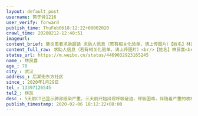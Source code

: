 ```yaml
---
layout: default_post
username: 筒子骨1216
user_verify: forward
publish_time: ThuFeb0618:12:22+08002020
crawl_time: 20200212-12:40:51
imageurl: 
content_brief: 肺炎患者求助超话 求助人信息（若有相关化验单，请上传图片）【姓名】林艮喜【年龄】70【所在城市】武汉【所在小区、社区】后湖街东方社区【患病时间】2020年1月29日【联系方式】13397126545【其他紧急联系人】林凯【病情描述】5天前CT已显示肺部感染严重，三天前开始出现呼吸窘迫，呼吸困 ...全文
content_full_raw: 求助人信息（若有相关化验单，请上传图片）<br/>【姓名】林艮喜<br/>【年龄】70<br/>【所在城市】武汉<br/>【所在小区、社区】后湖街东方社区<br/>【患病时间】2020年1月29日<br/>【联系方式】13397126545<br/>【其他紧急联系人】林凯<br/>【病情描述】5天前CT已显示肺部感染严重，三天前开始出现呼吸窘迫，呼吸困难，伴随着严重的咳嗽，1月29日至今持续高烧39度不退，现在已经出现咳血、呼吸衰竭，目前老人卧床不起，情况十分严重！<br/>由于老人已经危及性命，今天2月6日我们在武汉市第一医院挂了急诊，并拿到核酸检测为阴性，急诊医生说核酸检测并不是全部准确，从CT观察，肺部感染已成毛边状，基本能确诊，但武汉市规定，必须由核酸检测确诊才能收治。<br/>老人病情不断恶化，无法呼吸，无法进食！核酸的阴性，连保命的最后一根稻草都掐断了！目前家中只有我一个人照顾，不确定是否感染，70岁的母亲也发烧了9天。昨天夜里，老人呼吸困难，我们拨打120请求救援，120说要我们先联系社区。又跟社区联系，后湖街道东方社区说他们没有办法联系，我们一再的恳请还是无果，全家人一夜未眠！今天再次与后湖街道东方社区李主任联系，反映病情请求援助，再次被拒绝，并且直言希望我们把事情闹大，越大越好！最好闹到省里去！态度十分恶劣！这几天我们多方不断求助都无果，所以现在还请亲朋好友、社会媒介能帮忙协调让爸爸能尽快转到定点医院治疗！<br/>谢谢大家！在此跪谢！<br/>患者儿子：林凯本人电话13397126545
status_url: https://m.weibo.cn/status/4469032923165245
name_: 林艮喜
age_: 70
city_: 武汉
address_: 后湖街东方社区
since_: 2020年1月29日
tel_: 13397126545
tel2_: 林凯
desc_: 5天前CT已显示肺部感染严重，三天前开始出现呼吸窘迫，呼吸困难，伴随着严重的咳嗽，1月29日至今持续高烧39度不退，现在已经出现咳血、呼吸衰竭，目前老人卧床不起，情况十分严重！由于老人已经危及性命，今天2月6日我们在武汉市第一医院挂了急诊，并拿到核酸检测为阴性，急诊医生说核酸检测并不是全部准确，从CT观察，肺部感染已成毛边状，基本能确诊，但武汉市规定，必须由核酸检测确诊才能收治。老人病情不断恶化，无法呼吸，无法进食！核酸的阴性，连保命的最后一根稻草都掐断了！目前家中只有我一个人照顾，不确定是否感染，70岁的母亲也发烧了9天。昨天夜里，老人呼吸困难，我们拨打120请求救援，120说要我们先联系社区。又跟社区联系，后湖街道东方社区说他们没有办法联系，我们一再的恳请还是无果，全家人一夜未眠！今天再次与后湖街道东方社区李主任联系，反映病情请求援助，再次被拒绝，并且直言希望我们把事情闹大，越大越好！最好闹到省里去！态度十分恶劣！这几天我们多方不断求助都无果，所以现在还请亲朋好友、社会媒介能帮忙协调让爸爸能尽快转到定点医院治疗！谢谢大家！在此跪谢！患者儿子林凯本人电话13397126545
publish_timestamp: 2020-02-06 18:12:22+08:00
---
```

